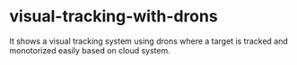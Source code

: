 # visual-tracking-with-drons
It shows a visual tracking system using drons where a target is tracked and monotorized easily based on cloud system.
